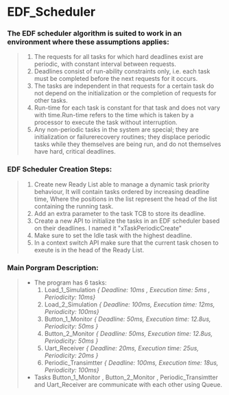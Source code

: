 # EDF_Scheduler 
### The EDF scheduler algorithm is suited to work in an environment where these assumptions applies:
  > 1) The requests for all tasks for which hard deadlines exist are periodic, with constant interval between requests.
  > 2) Deadlines consist of run-ability constraints only, i.e. each task must be completed before the next requests for it occurs.
  > 3) The tasks are independent in that requests for a certain task do not depend on the initialization or the completion of requests for other tasks.
  > 4) Run-time for each task is constant for that task and does not vary with time.Run-time refers to the time which is taken by a processor to execute the task without interruption.
  > 5) Any non-periodic tasks in the system are special; they are initialization or failurerecovery routines; they displace periodic tasks while they themselves are being run, and do not themselves have hard, critical deadlines.
### EDF Scheduler Creation Steps:
  > 1) Create new Ready List able to manage a dynamic task priority behaviour, It will contain tasks ordered by increasing deadline time, Where the positions in the list represent the head of the list containing the running task.
  > 2) Add an extra parameter to the task TCB to store its deadline.
  > 3) Create a new API to initialize the tasks in an EDF scheduler based on their deadlines. I named it "xTaskPeriodicCreate"
  > 4) Make sure to set the Idle task with the highest deadline.
  > 5) In a context switch API make sure that the current task chosen to exeute is in the head of the Ready List.
### Main Porgram Description:
  > - The program has 6 tasks:
  >   1) Load_1_Simulation _{ Deadline: 10ms , Execution time: 5ms , Periodicity: 10ms}_
  >   2) Load_2_Simulation _{ Deadline: 100ms, Execution time: 12ms, Periodicity: 100ms}_
  >   3) Button_1_Monitor _{ Deadline: 50ms, Execution time: 12.8us, Periodicity: 50ms }_
  >   4) Button_2_Monitor _{ Deadline: 50ms, Execution time: 12.8us, Periodicity: 50ms }_
  >   5) Uart_Receiver _{ Deadline: 20ms, Execution time: 25us, Periodicity: 20ms }_
  >   6) Periodic_Transimtter _{ Deadline: 100ms, Execution time: 18us, Periodicity: 100ms}_
  > - Tasks Button_1_Monitor , Button_2_Monitor , Periodic_Transimtter and Uart_Receiver are communicate with each other using Queue.

